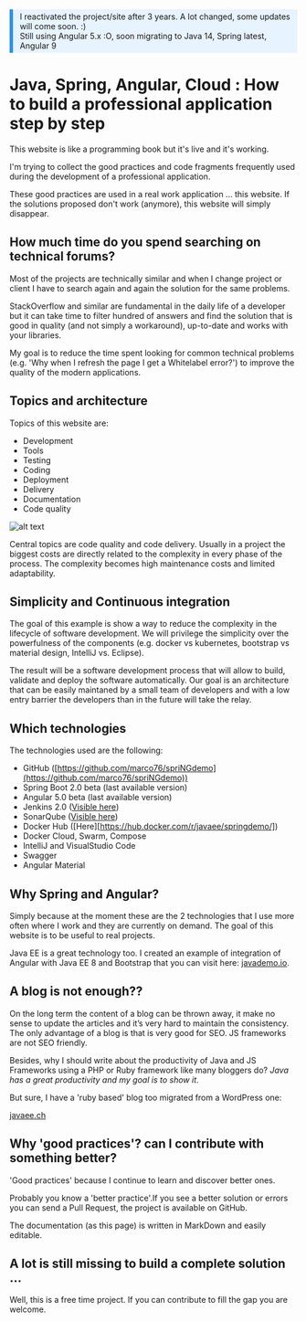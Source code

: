 <div style="background-color: #e7f3fe;
       border-left: 6px solid #2196F3;
       margin-bottom: 15px;
                                                     padding: 4px 12px;">I reactivated the project/site after 3 years. A lot changed, some updates will come soon. :)
                                                     <br> Still using Angular 5.x :O, soon migrating to Java 14, Spring latest, Angular 9</div>

# Java, Spring, Angular, Cloud : How to build a professional application step by step

This website is like a programming book but it's live and it's working.

I'm trying to collect the good practices and code fragments frequently used during the development of a professional application.

These good practices are used in a real work application ... this website.
If the solutions proposed don't work (anymore), this website will simply disappear.

## How much time do you spend searching on technical forums?

Most of the projects are technically similar and when I change project or client I have to search again and again the solution for the same problems.

StackOverflow and similar are fundamental in the daily life of a developer but it can take time to filter hundred of answers and find the solution that is good in quality (and not simply a workaround), up-to-date and works with your libraries.

My goal is to reduce the time spent looking for common technical problems (e.g. 'Why when I refresh the page I get a Whitelabel error?') to improve the quality of the modern applications.

## Topics and architecture

Topics of this website are:

- Development
- Tools
- Testing
- Coding
- Deployment
- Delivery
- Documentation
- Code quality

![alt text](http://molteni.io/images/architecture.png)

Central topics are code quality and code delivery.
Usually in a project the biggest costs are directly related to the complexity in every phase of the process.
The complexity becomes high maintenance costs and limited adaptability.

## Simplicity and Continuous integration

The goal of this example is show a way to reduce the complexity in the lifecycle of software development.
We will privilege the simplicity over the powerfulness of the components (e.g. docker vs kubernetes, bootstrap vs material design, IntelliJ vs. Eclipse).

The result will be a software development process that will allow to build, validate and deploy the software automatically.
Our goal is an architecture that can be easily maintaned by a small team of developers and with a low entry barrier the developers than in the future will take the relay.

## Which technologies

The technologies used are the following:
- GitHub ([https://github.com/marco76/spriNGdemo](https://github.com/marco76/spriNGdemo))
- Spring Boot 2.0 beta (last available version)
- Angular 5.0 beta (last available version)
- Jenkins 2.0 ([Visible here](http://springdemo.io:8081/job/spring-demo-pipeline/))
- SonarQube ([Visible here](http://springdemo.io:9000/dashboard?id=spring-ng-demo%3Aparent%3Acandidate))
- Docker Hub ([Here][https://hub.docker.com/r/javaee/springdemo/])
- Docker Cloud, Swarm, Compose
- IntelliJ and VisualStudio Code
- Swagger
- Angular Material


## Why Spring and Angular?

Simply because at the moment these are the 2 technologies that I use more often where I work and they are currently on demand.
The goal of this website is to be useful to real projects.

Java EE is a great technology too. I created an example of integration of Angular with Java EE 8 and Bootstrap that you can visit here: [javademo.io](http://javademo.io "javademo.io").

## A blog is not enough??

On the long term the content of a blog can be thrown away, it make no sense to update the articles and it’s very hard to maintain the consistency.
The only advantage of a blog is that is very good for SEO. JS frameworks are not SEO friendly.

Besides, why I should write about the productivity of Java and JS Frameworks using a PHP or Ruby framework like many bloggers do? _Java has a great productivity and my goal is to show it_.

But sure, I have a 'ruby based' blog too migrated from a WordPress one:

 [javaee.ch](http://javaee.ch)

## Why 'good practices'? can I contribute with something better?

'Good practices' because I continue to learn and discover better ones.

Probably you know a 'better practice'.If you see a better solution or errors you can send a Pull Request, the project is available on GitHub.

The documentation (as this page) is written in MarkDown and easily editable.

## A lot is still missing to build a complete solution ...

Well, this is a free time project. If you can contribute to fill the gap you are welcome.
